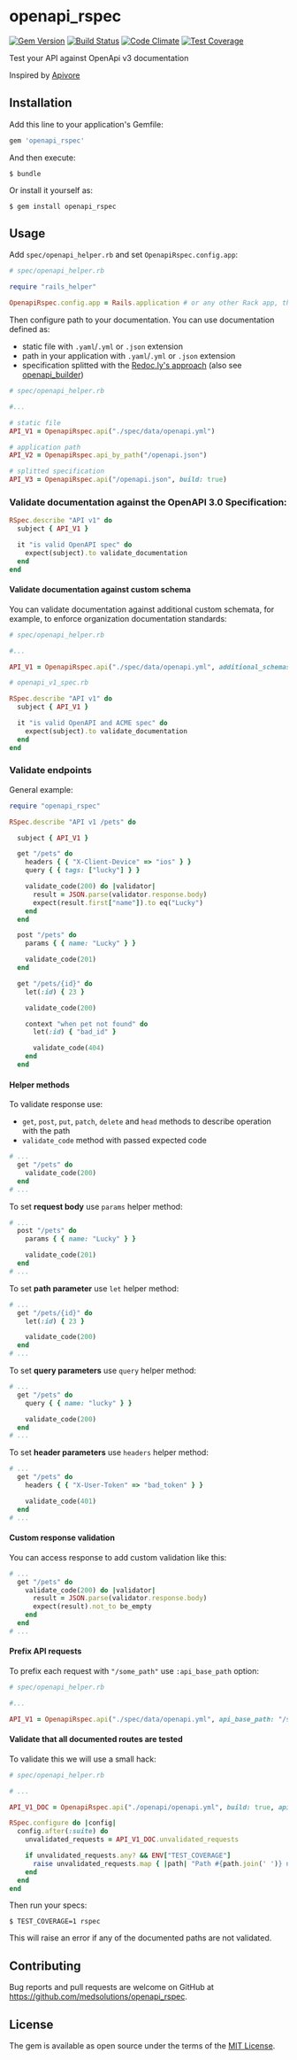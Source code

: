 [gem]: https://rubygems.org/gems/openapi_rspec
[travis]: https://travis-ci.org/medsolutions/openapi_rspec
[codeclimate]: https://codeclimate.com/github/medsolutions/openapi_rspec

# openapi_rspec
[![Gem Version](https://badge.fury.io/rb/openapi_rspec.svg)][gem]
[![Build Status](https://travis-ci.org/medsolutions/openapi_rspec.svg?branch=master)][travis]
[![Code Climate](https://codeclimate.com/github/medsolutions/openapi_rspec/badges/gpa.svg)][codeclimate]
[![Test Coverage](https://codeclimate.com/github/medsolutions/openapi_rspec/badges/coverage.svg)][codeclimate]

Test your API against OpenApi v3 documentation

Inspired by [Apivore](https://github.com/westfieldlabs/apivore)

## Installation

Add this line to your application's Gemfile:

```ruby
gem 'openapi_rspec'
```

And then execute:

    $ bundle

Or install it yourself as:

    $ gem install openapi_rspec

## Usage

Add `spec/openapi_helper.rb` and set `OpenapiRspec.config.app`:

```ruby
# spec/openapi_helper.rb

require "rails_helper"

OpenapiRspec.config.app = Rails.application # or any other Rack app, thanks to rack-test gem
```

Then configure path to your documentation. You can use documentation defined as:
- static file with `.yaml`/`.yml` or `.json` extension
- path in your application with `.yaml`/`.yml` or `.json` extension
- specification splitted with the [Redoc.ly's approach](https://github.com/ReDoc-ly/create-openapi-repo) (also see [openapi_builder](https://github.com/medsolutions/openapi_builder))

```ruby
# spec/openapi_helper.rb

#...

# static file
API_V1 = OpenapiRspec.api("./spec/data/openapi.yml")

# application path
API_V2 = OpenapiRspec.api_by_path("/openapi.json")

# splitted specification
API_V3 = OpenapiRspec.api("/openapi.json", build: true)
```


### Validate documentation against the OpenAPI 3.0 Specification:

```ruby
RSpec.describe "API v1" do
  subject { API_V1 }

  it "is valid OpenAPI spec" do
    expect(subject).to validate_documentation
  end
end
```

#### Validate documentation against custom schema

You can validate documentation against additional custom schemata, for example, to enforce organization documentation standards:

```ruby
# spec/openapi_helper.rb

#...

API_V1 = OpenapiRspec.api("./spec/data/openapi.yml", additional_schemas: ["./spec/data/acme_schema.yml"])
```

```ruby
# openapi_v1_spec.rb

RSpec.describe "API v1" do
  subject { API_V1 }

  it "is valid OpenAPI and ACME spec" do
    expect(subject).to validate_documentation
  end
end
```

### Validate endpoints

General example:

```ruby
require "openapi_rspec"

RSpec.describe "API v1 /pets" do

  subject { API_V1 }

  get "/pets" do
    headers { { "X-Client-Device" => "ios" } }
    query { { tags: ["lucky"] } }

    validate_code(200) do |validator|
      result = JSON.parse(validator.response.body)
      expect(result.first["name"]).to eq("Lucky")
    end
  end

  post "/pets" do
    params { { name: "Lucky" } }

    validate_code(201)
  end

  get "/pets/{id}" do
    let(:id) { 23 }

    validate_code(200)

    context "when pet not found" do
      let(:id) { "bad_id" }

      validate_code(404)
    end
  end
```

#### Helper methods

To validate response use:
- `get`, `post`, `put`, `patch`, `delete` and `head` methods to describe operation with the path
- `validate_code` method with passed expected code

```ruby
# ...
  get "/pets" do
    validate_code(200)
  end
# ...
```

To set **request body** use `params` helper method:

```ruby
# ...
  post "/pets" do
    params { { name: "Lucky" } }

    validate_code(201)
  end
# ...
```

To set **path parameter** use `let` helper method:

```ruby
# ...
  get "/pets/{id}" do
    let(:id) { 23 }

    validate_code(200)
  end
# ...
```

To set **query parameters** use `query` helper method:

```ruby
# ...
  get "/pets" do
    query { { name: "lucky" } }

    validate_code(200)
  end
# ...
```

To set **header parameters** use `headers` helper method:

```ruby
# ...
  get "/pets" do
    headers { { "X-User-Token" => "bad_token" } }

    validate_code(401)
  end
# ...
```

#### Custom response validation

You can access response to add custom validation like this:

```ruby
# ...
  get "/pets" do
    validate_code(200) do |validator|
      result = JSON.parse(validator.response.body)
      expect(result).not_to be_empty
    end
  end
# ...
```

#### Prefix API requests

To prefix each request with `"/some_path"` use `:api_base_path` option:

```ruby
# spec/openapi_helper.rb

#...

API_V1 = OpenapiRspec.api("./spec/data/openapi.yml", api_base_path: "/some_path")
```

#### Validate that all documented routes are tested

To validate this we will use a small hack:

```ruby
# spec/openapi_helper.rb

# ...

API_V1_DOC = OpenapiRspec.api("./openapi/openapi.yml", build: true, api_base_path: "/api/v1")

RSpec.configure do |config|
  config.after(:suite) do
    unvalidated_requests = API_V1_DOC.unvalidated_requests

    if unvalidated_requests.any? && ENV["TEST_COVERAGE"]
      raise unvalidated_requests.map { |path| "Path #{path.join(' ')} not tested" }.join("\n")
    end
  end
end
```

Then run your specs:

    $ TEST_COVERAGE=1 rspec

This will raise an error if any of the documented paths are not validated.

## Contributing

Bug reports and pull requests are welcome on GitHub at https://github.com/medsolutions/openapi_rspec.

## License

The gem is available as open source under the terms of the [MIT License](https://opensource.org/licenses/MIT).
